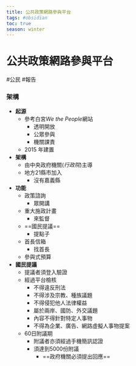 ```yaml
---
title: 公共政策網路參與平台
tags: #obsidian 
toc: true
season: winter
---
```

# 公共政策網路參與平台
#公民 #報告

### 架構
- **起源**
	- 參考白宮*We the People*網站
		- 透明開放
		- 公眾參與
		- 機關課責
	- 2015 年建置
- **架構**
	- 由中央政府機關(*行政院*)主導
	- 地方21縣市加入
		- 沒有嘉義縣
- **功能**
	- 政策諮詢
		- 眾開講
	- 重大施政計畫
		- 來監督
	- ==國民提議==
		- 提點子
	- 首長信箱
		- 找首長
	- 參與式預算
- **國民提議**
	- 提議者須登入驗證
	- 經過平台檢核
		- 不得違反刑法
		- 不得涉及宗教、種族議題
		- 不得侵犯他人法律權益
		- 屬於兩岸、國防、外交議題
		- 內容不得針對特定人事物
		- 不得為企業、廣告、網路虛擬人事物提案
	- 60日附議期
		- 附議者亦須經過手機簡訊認證
		- 須達到5000份附議
			- ==政府機關必須提出回應==
